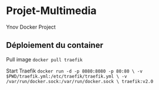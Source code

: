 # Projet-Multimedia
Ynov Docker Project

## Déploiement du container



Pull image
`docker pull traefik`

Start Traefik
`docker run -d -p 8080:8080 -p 80:80 \
-v $PWD/traefik.yml:/etc/traefik/traefik.yml \
-v /var/run/docker.sock:/var/run/docker.sock \
traefik:v2.0`
